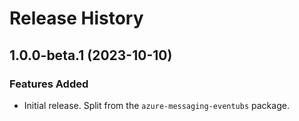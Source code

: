 # Release History

## 1.0.0-beta.1 (2023-10-10)

### Features Added

- Initial release. Split from the `azure-messaging-eventubs` package.

